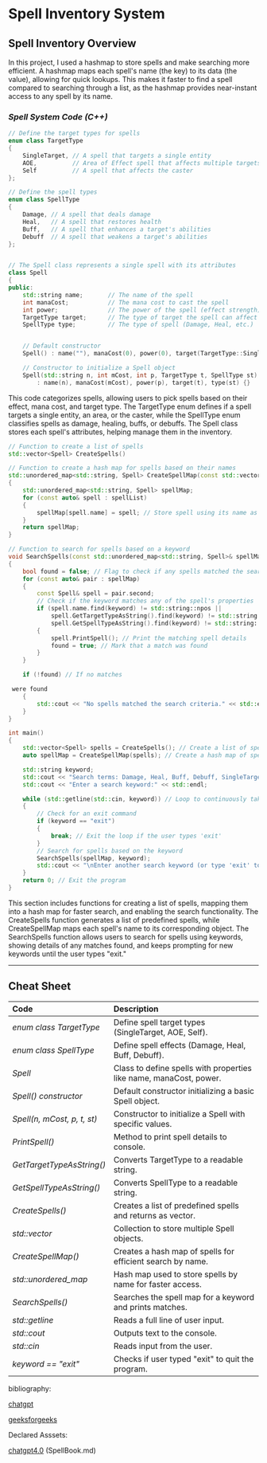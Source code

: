 
# Spell Inventory System

## Spell Inventory Overview

In this project, I used a hashmap to store spells and make searching more efficient. A hashmap maps each spell's name (the key) to its data (the value), allowing for quick lookups. This makes it faster to find a spell compared to searching through a list, as the hashmap provides near-instant access to any spell by its name.

### *Spell System Code (C++)*

```c++
// Define the target types for spells
enum class TargetType
{
    SingleTarget, // A spell that targets a single entity
    AOE,          // Area of Effect spell that affects multiple targets
    Self          // A spell that affects the caster
};

// Define the spell types
enum class SpellType
{
    Damage, // A spell that deals damage
    Heal,   // A spell that restores health
    Buff,   // A spell that enhances a target's abilities
    Debuff  // A spell that weakens a target's abilities
};


// The Spell class represents a single spell with its attributes
class Spell
{
public:
    std::string name;       // The name of the spell
    int manaCost;           // The mana cost to cast the spell
    int power;              // The power of the spell (effect strength)
    TargetType target;      // The type of target the spell can affect
    SpellType type;         // The type of spell (Damage, Heal, etc.)


    // Default constructor
    Spell() : name(""), manaCost(0), power(0), target(TargetType::SingleTarget), type(SpellType::Damage) {}

    // Constructor to initialize a Spell object
    Spell(std::string n, int mCost, int p, TargetType t, SpellType st)
        : name(n), manaCost(mCost), power(p), target(t), type(st) {}
```

This code categorizes spells, allowing users to pick spells based on their effect, mana cost, and target type. The TargetType enum defines if a spell targets a single entity, an area, or the caster, while the SpellType enum classifies spells as damage, healing, buffs, or debuffs. The Spell class stores each spell's attributes, helping manage them in the inventory.
   
```c++
// Function to create a list of spells
std::vector<Spell> CreateSpells()

// Function to create a hash map for spells based on their names
std::unordered_map<std::string, Spell> CreateSpellMap(const std::vector<Spell>& spellList)
{
    std::unordered_map<std::string, Spell> spellMap;
    for (const auto& spell : spellList)
    {
        spellMap[spell.name] = spell; // Store spell using its name as the key
    }
    return spellMap;
}

// Function to search for spells based on a keyword
void SearchSpells(const std::unordered_map<std::string, Spell>& spellMap, const std::string& keyword)
{
    bool found = false; // Flag to check if any spells matched the search
    for (const auto& pair : spellMap)
    {
        const Spell& spell = pair.second;
        // Check if the keyword matches any of the spell's properties
        if (spell.name.find(keyword) != std::string::npos ||
            spell.GetTargetTypeAsString().find(keyword) != std::string::npos ||
            spell.GetSpellTypeAsString().find(keyword) != std::string::npos)
        {
            spell.PrintSpell(); // Print the matching spell details
            found = true; // Mark that a match was found
        }
    }

    if (!found) // If no matches

 were found
    {
        std::cout << "No spells matched the search criteria." << std::endl; // Notify the user
    }
}

int main()
{
    std::vector<Spell> spells = CreateSpells(); // Create a list of spells
    auto spellMap = CreateSpellMap(spells); // Create a hash map of spells

    std::string keyword;
    std::cout << "Search terms: Damage, Heal, Buff, Debuff, SingleTarget, AOE, Self" << std::endl;
    std::cout << "Enter a search keyword:" << std::endl;

    while (std::getline(std::cin, keyword)) // Loop to continuously take user input
    {
        // Check for an exit command
        if (keyword == "exit")
        {
            break; // Exit the loop if the user types 'exit'
        }
        // Search for spells based on the keyword
        SearchSpells(spellMap, keyword);
        std::cout << "\nEnter another search keyword (or type 'exit' to quit):" << std::endl; // Prompt again
    }
    return 0; // Exit the program
}
```

This section includes functions for creating a list of spells, mapping them into a hash map for faster search, and enabling the search functionality. The CreateSpells function generates a list of predefined spells, while CreateSpellMap maps each spell's name to its corresponding object. The SearchSpells function allows users to search for spells using keywords, showing details of any matches found, and keeps prompting for new keywords until the user types "exit."

---

## Cheat Sheet

| **Code**                  | **Description**                                                   |
|:--------------------------|:------------------------------------------------------------------|
| *enum class TargetType*   | Define spell target types (SingleTarget, AOE, Self).              |
| *enum class SpellType*    | Define spell effects (Damage, Heal, Buff, Debuff).                |
| *Spell*                   | Class to define spells with properties like name, manaCost, power.|
| *Spell() constructor*     | Default constructor initializing a basic Spell object.            |
| *Spell(n, mCost, p, t, st)* | Constructor to initialize a Spell with specific values.        |
| *PrintSpell()*            | Method to print spell details to console.                         |
| *GetTargetTypeAsString()* | Converts TargetType to a readable string.                         |
| *GetSpellTypeAsString()*  | Converts SpellType to a readable string.                          |
| *CreateSpells()*          | Creates a list of predefined spells and returns as vector.        |
| *std::vector<Spell>*      | Collection to store multiple Spell objects.                       |
| *CreateSpellMap()*        | Creates a hash map of spells for efficient search by name.        |
| *std::unordered_map*      | Hash map used to store spells by name for faster access.          |
| *SearchSpells()*          | Searches the spell map for a keyword and prints matches.          |
| *std::getline*            | Reads a full line of user input.                                  |
| *std::cout*               | Outputs text to the console.                                      |
| *std::cin*                | Reads input from the user.                                        |
| *keyword == "exit"*       | Checks if user typed "exit" to quit the program.

bibliography:

[chatgpt](https://chatgpt.com/)

[geeksforgeeks](https://www.geeksforgeeks.org/how-to-use-hashmap-in-cpp/)

Declared Asssets:

[chatgpt4.0](https://chatgpt.com/) (SpellBook.md)

